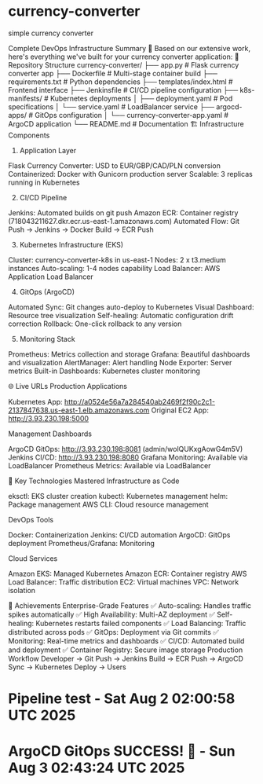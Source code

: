 # currency-converter
simple currency converter

Complete DevOps Infrastructure Summary 🚀
Based on our extensive work, here's everything we've built for your currency converter application:
📁 Repository Structure
currency-converter/
├── app.py                           # Flask currency converter app
├── Dockerfile                       # Multi-stage container build
├── requirements.txt                 # Python dependencies
├── templates/index.html             # Frontend interface
├── Jenkinsfile                      # CI/CD pipeline configuration
├── k8s-manifests/                   # Kubernetes deployments
│   ├── deployment.yaml              # Pod specifications
│   └── service.yaml                 # LoadBalancer service
├── argocd-apps/                     # GitOps configuration
│   └── currency-converter-app.yaml  # ArgoCD application
└── README.md                        # Documentation
🏗️ Infrastructure Components
1. Application Layer

Flask Currency Converter: USD to EUR/GBP/CAD/PLN conversion
Containerized: Docker with Gunicorn production server
Scalable: 3 replicas running in Kubernetes

2. CI/CD Pipeline

Jenkins: Automated builds on git push
Amazon ECR: Container registry (718043211627.dkr.ecr.us-east-1.amazonaws.com)
Automated Flow: Git Push → Jenkins → Docker Build → ECR Push

3. Kubernetes Infrastructure (EKS)

Cluster: currency-converter-k8s in us-east-1
Nodes: 2 x t3.medium instances
Auto-scaling: 1-4 nodes capability
Load Balancer: AWS Application Load Balancer

4. GitOps (ArgoCD)

Automated Sync: Git changes auto-deploy to Kubernetes
Visual Dashboard: Resource tree visualization
Self-healing: Automatic configuration drift correction
Rollback: One-click rollback to any version

5. Monitoring Stack

Prometheus: Metrics collection and storage
Grafana: Beautiful dashboards and visualization
AlertManager: Alert handling
Node Exporter: Server metrics
Built-in Dashboards: Kubernetes cluster monitoring

🌐 Live URLs
Production Applications

Kubernetes App: http://a0524e56a7a284540ab2469f2f90c2c1-2137847638.us-east-1.elb.amazonaws.com
Original EC2 App: http://3.93.230.198:5000

Management Dashboards

ArgoCD GitOps: http://3.93.230.198:8081 (admin/wolQUKxgAowG4m5V)
Jenkins CI/CD: http://3.93.230.198:8080
Grafana Monitoring: Available via LoadBalancer
Prometheus Metrics: Available via LoadBalancer

🔧 Key Technologies Mastered
Infrastructure as Code

eksctl: EKS cluster creation
kubectl: Kubernetes management
helm: Package management
AWS CLI: Cloud resource management

DevOps Tools

Docker: Containerization
Jenkins: CI/CD automation
ArgoCD: GitOps deployment
Prometheus/Grafana: Monitoring

Cloud Services

Amazon EKS: Managed Kubernetes
Amazon ECR: Container registry
AWS Load Balancer: Traffic distribution
EC2: Virtual machines
VPC: Network isolation

🚀 Achievements
Enterprise-Grade Features
✅ Auto-scaling: Handles traffic spikes automatically
✅ High Availability: Multi-AZ deployment
✅ Self-healing: Kubernetes restarts failed components
✅ Load Balancing: Traffic distributed across pods
✅ GitOps: Deployment via Git commits
✅ Monitoring: Real-time metrics and dashboards
✅ CI/CD: Automated build and deployment
✅ Container Registry: Secure image storage
Production Workflow
Developer → Git Push → Jenkins Build → ECR Push → ArgoCD Sync → Kubernetes Deploy → Users

# Pipeline test - Sat Aug  2 02:00:58 UTC 2025
# ArgoCD GitOps SUCCESS! 🎉 - Sun Aug  3 02:43:24 UTC 2025
